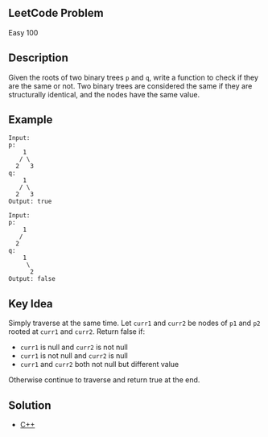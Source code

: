 ## LeetCode Problem
Easy 100

## Description
Given the roots of two binary trees `p` and `q`, write a function to check if they are the same or not. Two binary trees are considered the same if they are structurally identical, and the nodes have the same value.

## Example
```
Input:
p:
    1
   / \
  2   3
q:
    1
   / \
  2   3
Output: true

Input:
p:
    1
   /
  2
q:
    1
     \ 
      2
Output: false
```

## Key Idea
Simply traverse at the same time. Let `curr1` and `curr2` be nodes of `p1` and `p2` rooted at `curr1` and `curr2`. Return false if:
- `curr1` is null and `curr2` is not null
- `curr1` is not null and `curr2` is null
- `curr1` and `curr2` both not null but different value

Otherwise continue to traverse and return true at the end.

## Solution
- [C++](solution.cpp)